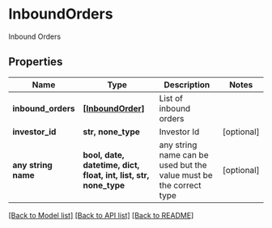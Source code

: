 # InboundOrders

Inbound Orders

## Properties
Name | Type | Description | Notes
------------ | ------------- | ------------- | -------------
**inbound_orders** | [**[InboundOrder]**](InboundOrder.md) | List of inbound orders | 
**investor_id** | **str, none_type** | Investor Id | [optional] 
**any string name** | **bool, date, datetime, dict, float, int, list, str, none_type** | any string name can be used but the value must be the correct type | [optional]

[[Back to Model list]](../README.md#documentation-for-models) [[Back to API list]](../README.md#documentation-for-api-endpoints) [[Back to README]](../README.md)


